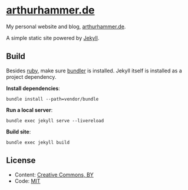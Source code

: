 # [arthurhammer.de](https://arthurhammer.de)

My personal website and blog, [arthurhammer.de](https://arthurhammer.de).

A simple static site powered by [Jekyll](https://jekyllrb.com).

## Build

Besides [ruby](https://www.ruby-lang.org), make sure [bundler](https://bundler.io) is installed. Jekyll itself is installed as a project dependency.

**Install dependencies**:

    bundle install --path=vendor/bundle

**Run a local server**:

    bundle exec jekyll serve --livereload

**Build site**:

    bundle exec jekyll build

## License

- Content: [Creative Commons, BY](http://creativecommons.org/licenses/by/4.0/)
- Code: [MIT](http://opensource.org/licenses/mit-license.php)
